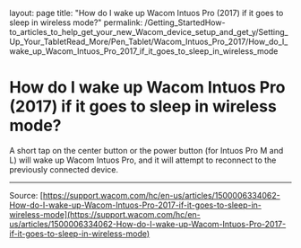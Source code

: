 layout: page
title: "How do I wake up Wacom Intuos Pro (2017) if it goes to sleep in wireless mode?"
permalink: /Getting_StartedHow-to_articles_to_help_get_your_new_Wacom_device_setup_and_get_y/Setting_Up_Your_TabletRead_More/Pen_Tablet/Wacom_Intuos_Pro_2017/How_do_I_wake_up_Wacom_Intuos_Pro_2017_if_it_goes_to_sleep_in_wireless_mode

# How do I wake up Wacom Intuos Pro (2017) if it goes to sleep in wireless mode?

A short tap on the center button or the power button (for Intuos Pro M and L) will wake up Wacom Intuos Pro, and it will attempt to reconnect to the previously connected device.

---
Source: [https://support.wacom.com/hc/en-us/articles/1500006334062-How-do-I-wake-up-Wacom-Intuos-Pro-2017-if-it-goes-to-sleep-in-wireless-mode](https://support.wacom.com/hc/en-us/articles/1500006334062-How-do-I-wake-up-Wacom-Intuos-Pro-2017-if-it-goes-to-sleep-in-wireless-mode)
